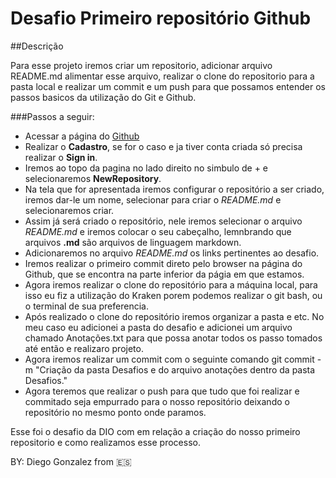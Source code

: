 # Desafio Primeiro repositório Github

##Descrição

Para esse projeto iremos criar um repositorio, adicionar arquivo README.md alimentar esse arquivo, realizar o clone do repositorio para a pasta local e realizar um commit e um push para que possamos entender os passos basicos da utilização do Git e Github.

###Passos a seguir:

* Acessar a página do [Github](https://github.com/) 
* Realizar o __Cadastro__, se for o caso e ja tiver conta criada só precisa realizar o __Sign in__.
* Iremos ao topo da pagina no lado direito no simbulo de + e selecionaremos __NewRepository__.
* Na tela que for apresentada iremos configurar o repositório a ser criado, iremos dar-le um nome, selecionar para criar o _README.md_ e selecionaremos criar. 
* Assim já será criado o repositório, nele iremos selecionar o arquivo _README.md_ e iremos colocar o seu cabeçalho, lemnbrando que arquivos __.md__ são arquivos de linguagem markdown.
* Adicionaremos no arquivo _README.md_ os links pertinentes ao desafio.
* Iremos realizar o primeiro commit direto pelo browser na página do Github, que se encontra na parte inferior da págia em que estamos.
* Agora iremos realizar o clone do repositório para a máquina local, para isso eu fiz a utilização do Kraken porem podemos realizar o git bash, ou o terminal de sua preferencia. 
* Após realizado o clone do repositório iremos organizar a pasta e etc. No meu caso eu adicionei a pasta do desafio e adicionei um arquivo chamado Anotações.txt para que possa anotar todos os passo tomados até então e realizaro projeto. 
* Agora iremos realizar um commit com o seguinte comando git commit -m "Criação da pasta Desafios e do arquivo anotações dentro da pasta Desafios."
* Agora teremos que realizar o push para que tudo que foi realizar e commitado seja empurrado para o nosso repositório deixando o repositório no mesmo ponto onde paramos. 

Esse foi o desafio da DIO com em relação a criação do nosso primeiro repositorio e como realizamos esse processo. 



BY: Diego Gonzalez from :es:



 

